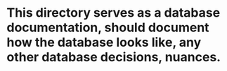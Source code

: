 # This directory serves as a database documentation, should document how the database looks like, any other database decisions, nuances.